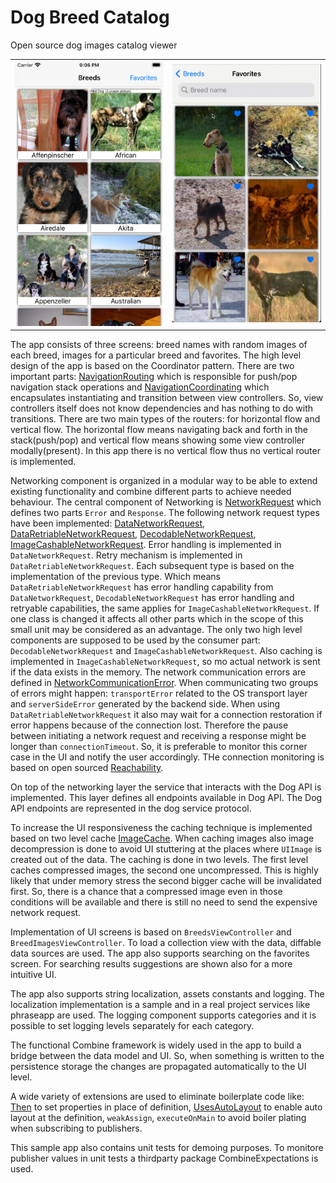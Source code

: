 # Dog Breed Catalog
Open source dog images catalog viewer

<table cellpadding="0" cellspacing="0" border="0">
	<tr>
		<td><img src="dog-cat-breeds.png" width="350"/></td>
		<td><img src="dog-cat-favorites.gif" width="350"/></td>
	</tr>
</table>

The app consists of three screens: breed names with random images of each breed, images for a particular breed and favorites. The high level design of the app is based on the Coordinator pattern. There are two important parts: [NavigationRouting](x-source-tag://NavigationRouting) which is responsible for push/pop navigation stack operations and [NavigationCoordinating](x-source-tag://NavigationCoordinating) which encapsulates instantiating and transition between view controllers. So, view controllers itself does not know dependencies and has nothing to do with transitions. There are two main types of the routers: for horizontal flow and vertical flow. The horizontal flow means navigating back and forth in the stack(push/pop) and vertical flow means showing some view controller modally(present). In this app there is no vertical flow thus no vertical router is implemented.

Networking component is organized in a modular way to be able to extend existing functionality and combine different parts  to achieve needed behaviour. The central component of Networking is [NetworkRequest](x-source-tag://NetworkRequest) which defines two parts ```Error``` and ```Response```. The following network request types have been implemented: [DataNetworkRequest](x-source-tag://DataNetworkRequest), [DataRetriableNetworkRequest](x-source-tag://DataRetriableNetworkRequest), [DecodableNetworkRequest](x-source-tag://DecodableNetworkRequest), [ImageCashableNetworkRequest](x-source-tag://ImageCashableNetworkRequest). Error handling is implemented in ```DataNetworkRequest```. Retry mechanism is implemented in ```DataRetriableNetworkRequest```. Each subsequent type is based on the implementation of the previous type. Which means ```DataRetriableNetworkRequest``` has error handling capability from ```DataNetworkRequest```, ```DecodableNetworkRequest``` has error handling and retryable capabilities, the same applies for ```ImageCashableNetworkRequest```. If one class is changed it affects all other parts which in the scope of this small unit may be considered as an advantage. The only two high level components are supposed to be used by the consumer part: ```DecodableNetworkRequest``` and ```ImageCashableNetworkRequest```. Also caching is implemented in ```ImageCashableNetworkRequest```, so mo actual network is sent if the data exists in the memory. The network communication errors are defined in [NetworkCommunicationError](x-source-tag://NetworkCommunicationError). When communicating two groups of errors might happen: ```transportError``` related to the OS transport layer and ```serverSideError``` generated by the backend side. When using ```DataRetriableNetworkRequest``` it also may wait for a connection restoration if error happens because of the connection lost. Therefore the pause between initiating a network request and receiving a response might be longer than ```connectionTimeout```. So, it is preferable to monitor this corner case in the UI and notify the user accordingly. THe connection monitoring is based on open sourced [Reachability](x-source-tag://Reachability).

On top of the networking layer the service that interacts with the Dog API is implemented. This layer defines all endpoints available in Dog API. The Dog API endpoints are represented in the dog service protocol.

To increase the UI responsiveness the caching technique is implemented based on two level cache [ImageCache](x-source-tag://ImageCache). When caching images also image decompression is done to avoid UI stuttering at the places where ```UIImage``` is created out of the data. The caching is done in two levels. The first level caches compressed images, the second one uncompressed. This is highly likely that under memory stress the second bigger cache will be invalidated first. So, there is a chance that a compressed image even in those conditions will be available and there is still no need to send the expensive network request.

Implementation of UI screens is based on ```BreedsViewController``` and ```BreedImagesViewController```. To load a collection view with the data, diffable data sources are used. The app also supports searching on the favorites screen. For searching results suggestions are shown also for a more intuitive UI.

The app also supports string localization, assets constants and logging. The localization implementation is a sample and in a real project services like phraseapp are used. The logging component supports categories and it is possible to set logging levels separately for each category.

The functional Combine framework is widely used in the app to build a bridge between the data model and UI. So, when something is written to the persistence storage the changes are propagated automatically to the UI level.

A wide variety of extensions are used to eliminate boilerplate code like: [Then](x-source-tag://Then) to set properties in place of definition, [UsesAutoLayout](x-source-tag://UsesAutoLayout) to enable auto layout at the definition, ```weakAssign```, ```executeOnMain``` to avoid boiler plating when subscribing to publishers.

This sample app also contains unit tests for demoing purposes. To monitore publisher values in unit tests a thirdparty package CombineExpectations is used.
